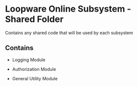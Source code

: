 # Loopware Online Subsystem - Shared Folder
Contains any shared code that will be used by each subsystem

## Contains
* Logging Module

* Authorization Module

* General Utility Module